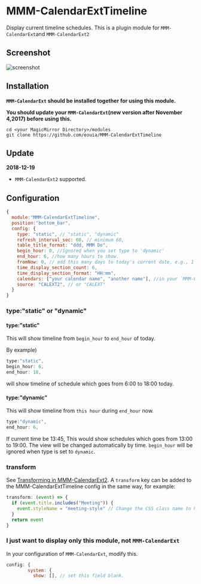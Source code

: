 # MMM-CalendarExtTimeline
Display current timeline schedules. This is a plugin module for `MMM-CalendarExt`and `MMM-CalendarExt2`

## Screenshot ##
![screenshot](https://raw.githubusercontent.com/eouia/MMM-CalendarExtTimeline/master/timeline_static.jpg)

## Installation ##
**`MMM-CalendarExt` should be installed together for using this module.**

**You should update your `MMM-CalendarExt`(new version after November 4,2017) before using this.**

```shell
cd <your MagicMirror Directory>/modules
git clone https://github.com/eouia/MMM-CalendarExtTimeline
```

## Update ##
**2018-12-19**
- `MMM-CalendarExt2` supported.

## Configuration ##
```javascript
{
  module:"MMM-CalendarExtTimeline",
  position:"bottom_bar",
  config: {
    type: "static", // "static", "dynamic"
    refresh_interval_sec: 60, // minimum 60,
    table_title_format: "ddd, MMM Do",
    begin_hour: 0, //ignored when you set type to 'dynamic'
    end_hour: 6, //how many hours to show.
    fromNow: 0, // add this many days to today's current date, e.g., 1 is tomorrow, -1 is yesterday
    time_display_section_count: 6,
    time_display_section_format: "HH:mm",
    calendars: ["your calendar name", "another name"], //in your `MMM-CalendarExt` configuration
    source: "CALEXT2", // or "CALEXT"
  }
}
```
### type:"static" or "dynamic"
#### type:"static"
This will show timeline from `begin_hour` to `end_hour` of today.

By example)
```javascript
type:"static",
begin_hour: 6,
end_hour: 18,
```
will show timeline of schedule which goes from 6:00 to 18:00 today.

#### type:"dynamic"
This will show timeline from `this hour` during `end_hour` now.
```javascript
type:"dynamic",
end_hour: 6,
```
If current time be 13:45, This would show schedules which goes from 13:00 to 19:00. The view will be changed automatically by time.
`begin_hour` will be ignored when type is set to `dynamic`.

### transform
See [Transforming in MMM-CalendarExt2](https://github.com/MMM-CalendarExt2/MMM-CalendarExt2/blob/master/docs/Filtering-and-Sorting.md#transforming). A `transform` key can be added to the MMM-CalendarExtTimeline config in the same way, for example:

```javascript
transform: (event) => {
  if (event.title.includes("Meeting")) {
    event.styleName = "meeting-style" // Change the CSS class name to highlight meetings
  }
  return event
}
```


### I just want to display only this module, not `MMM-CalendarExt` ###
In your configuration of `MMM-CalendarExt`, modify this.
```javascript
config: {
        system: {
          show: [], // set this field blank.
```
